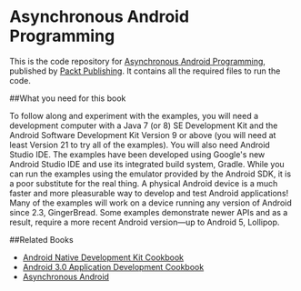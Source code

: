 # Asynchronous Android Programming

This is the code repository for [Asynchronous Android Programming](https://www.packtpub.com/application-development/asynchronous-android-programming?utm_source=Github&utm_medium=repository&utm_campaign=9781785883248), published by [Packt Publishing](https://www.packtpub.com/). It contains all the required files to run the code.

##What you need for this book

To follow along and experiment with the examples, you will need a development 
computer with a Java 7 (or 8) SE Development Kit and the Android Software 
Development Kit Version 9 or above (you will need at least Version 21 to try all of 
the examples).
You will also need Android Studio IDE. The examples have been developed using 
Google's new Android Studio IDE and use its integrated build system, Gradle.
While you can run the examples using the emulator provided by the Android SDK, it 
is a poor substitute for the real thing. A physical Android device is a much faster and 
more pleasurable way to develop and test Android applications!
Many of the examples will work on a device running any version of Android since 
2.3, GingerBread. Some examples demonstrate newer APIs and as a result, require a 
more recent Android version—up to Android 5, Lollipop.

##Related Books

* [Android Native Development Kit Cookbook](https://www.packtpub.com/application-development/android-native-development-kit-cookbook?utm_source=Github&utm_medium=repository&utm_campaign=9781849691505)
* [Android 3.0 Application Development Cookbook](https://www.packtpub.com/application-development/android-30-application-development-cookbook?utm_source=Github&utm_medium=repository&utm_campaign=9781849512947)
* [Asynchronous Android](https://www.packtpub.com/application-development/asynchronous-android?utm_source=Github&utm_medium=repository&utm_campaign=9781783286874)

